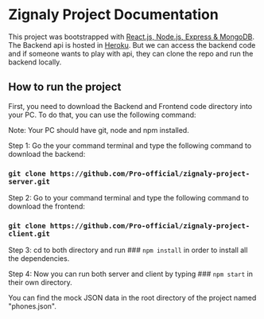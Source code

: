 # Zignaly Project Documentation

This project was bootstrapped with [React.js, Node.js, Express & MongoDB](https://github.com/facebook/create-react-app).
The Backend api is hosted in [Heroku](https://www.heroku.com/). But we can access the backend code and if someone wants to play with api, they can clone the repo and run the backend locally.

## How to run the project

First, you need to download the Backend and Frontend code directory into your PC. To do that, you can use the following command:

Note: Your PC should have git, node and npm installed.

Step 1: Go the your command terminal and type the following command to download the backend:
### `git clone https://github.com/Pro-official/zignaly-project-server.git`
Step 2: Go to your command terminal and type the following command to download the frontend:
### `git clone https://github.com/Pro-official/zignaly-project-client.git`
Step 3: cd to both directory and run ### `npm install` in order to install all the dependencies.

Step 4: Now you can run both server and client by typing ### `npm start` in their own directory.


You can find the mock JSON data in the root directory of the project named "phones.json".